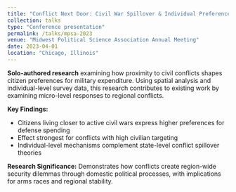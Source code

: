 ```yaml
---
title: "Conflict Next Door: Civil War Spillover & Individual Preferences for Defense Spending"
collection: talks
type: "Conference presentation"
permalink: /talks/mpsa-2023
venue: "Midwest Political Science Association Annual Meeting"
date: 2023-04-01
location: "Chicago, Illinois"
---
```


**Solo-authored research** examining how proximity to civil conflicts shapes citizen preferences for military expenditure. Using spatial analysis and individual-level survey data, this research contributes to existing work by examining micro-level responses to regional conflicts.

**Key Findings:**
* Citizens living closer to active civil wars express higher preferences for defense spending
* Effect strongest for conflicts with high civilian targeting
* Individual-level mechanisms complement state-level conflict spillover theories

**Research Significance:** Demonstrates how conflicts create region-wide security dilemmas through domestic political processes, with implications for arms races and regional stability.
